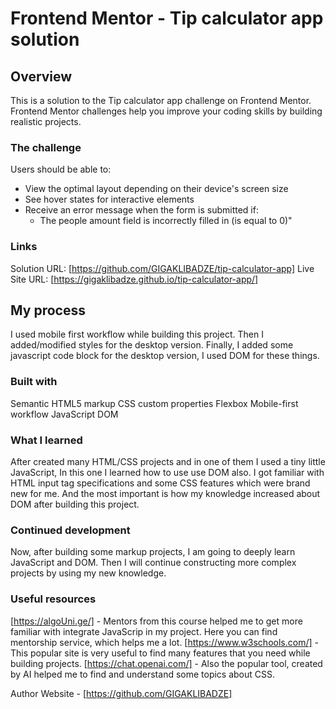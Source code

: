 # Frontend Mentor - Tip calculator app solution

## Overview

This is a solution to the Tip calculator app challenge on Frontend Mentor. Frontend Mentor challenges help you improve your coding skills by building realistic projects.

### The challenge

Users should be able to:

- View the optimal layout depending on their device's screen size
- See hover states for interactive elements
- Receive an error message when the form is submitted if:
  - The people amount field is incorrectly filled in (is equal to 0)"

### Links

Solution URL: [https://github.com/GIGAKLIBADZE/tip-calculator-app]
Live Site URL: [https://gigaklibadze.github.io/tip-calculator-app/]

## My process

I used mobile first workflow while building this project. Then I added/modified styles for the desktop version. Finally, I added some javascript code block for the desktop version, I used DOM for these things.

### Built with

Semantic HTML5 markup
CSS custom properties
Flexbox
Mobile-first workflow
JavaScript
DOM

### What I learned

After created many HTML/CSS projects and in one of them I used a tiny little JavaScript, In this one I learned how to use use DOM also. I got familiar with HTML input tag specifications and some CSS features which were brand new for me. And the most important is how my knowledge increased about DOM after building this project.

### Continued development

Now, after building some markup projects, I am going to deeply learn JavaScript and DOM. Then I will continue constructing more complex projects by using my new knowledge.

### Useful resources

[https://algoUni.ge/] - Mentors from this course helped me to get more familiar with integrate JavaScrip in my project. Here you can find mentorship service, which helps me a lot.
[https://www.w3schools.com/] - This popular site is very useful to find many features that you need while building projects.
[https://chat.openai.com/] - Also the popular tool, created by AI helped me to find and understand some topics about CSS.

Author
Website - [https://github.com/GIGAKLIBADZE]
